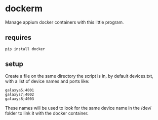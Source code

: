 # dockerm
Manage appium docker containers with this little program.

## requires
`pip install docker`

## setup

Create a file on the same directory the script is in, by default devices.txt, with a list of device names and ports like:
```
galaxya5;4001
galaxys7;4002
galaxys8;4003
```

These names will be used to look for the same device name in the /dev/ folder  to link it with the docker container. 